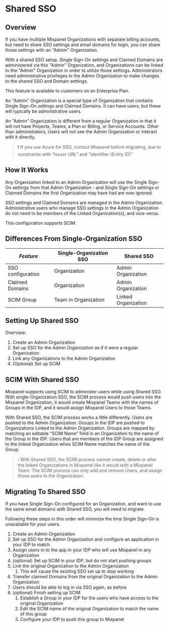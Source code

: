 # Shared SSO

## Overview

If you have multiple Mixpanel Organizations with separate billing accounts, but need to share SSO settings and email domains for login, you can share those settings with an "Admin" Organization.

With a shared SSO setup, Single Sign-On settings and Claimed Domains are administered via this "Admin" Organization, and Organizations can be linked to the "Admin" Organization in order to utilize those settings. Administrators need administrative privileges in the Admin Organization to make changes to the shared SSO and Domain settings.

This feature is available to customers on an Enterprise Plan.

An "Admin" Organization is a special type of Organization that contains Single Sign-On settings and Claimed Domains. It can have users, but these will typically be administrative users.

An "Admin" Organization is different from a regular Organization in that it will not have Projects, Teams, a Plan or Billing, or Service Accounts. Other than administrators, Users will not see the Admin Organization or interact with it directly.

> ❗ If you use Azure for SSO, contact Mixpanel before migrating, due to constraints with “Issuer URL” and “Identifier (Entity ID)”

## How It Works

Any Organization linked to an Admin Organization will use the Single Sign-On settings from that Admin Organization - and Single Sign-On settings or Claimed Domains the first Organization may have had are now ignored.

SSO settings and Claimed Domains are managed in the Admin Organization. Administrative users who manage SSO settings in the Admin Organization do not need to be members of the Linked Organization(s), and vice-versa.

This configuration supports SCIM.

## Differences From Single-Organization SSO

| _Feature_     | Single-Organization SSO | Shared SSO  |
| ----------- | -----------             | ----------- |
| SSO configuration    | Organization| Admin Organization|
| Claimed Domains   | Organization| Admin Organization|
| SCIM Group | Team in Organization | Linked Organization |


## Setting Up Shared SSO

Overview:

1. Create an Admin Organization
2. Set up SSO for the Admin Organization as if it were a regular Organization
3. Link any Organizations to the Admin Organization
4. (Optional) Set up SCIM

## SCIM With Shared SSO

Mixpanel supports using SCIM to administer users while using Shared SSO. With single-Organization SSO, the SCIM process would push users into the Mixpanel Organization, it would create Mixpanel Teams with the names of Groups in the IDP, and it would assign Mixpanel Users to those Teams.

With Shared SSO, the SCIM process works a little differently. Users are pushed to the Admin Organization. Groups in the IDP are pushed to Organizations Linked to the Admin Organization. Groups are mapped by matching an editable “SCIM Name” field in an Organization to the name of the Group in the IDP. Users that are members of the IDP Group are assigned to the linked Organization whos SCIM Name matches the name of the Group.

> ℹ️ With Shared SSO, the SCIM process cannot create, delete or alter the linked Organizations in Mixpanel like it would with a Mixpanel Team. The SCIM process can only add and remove Users, and assign those users to the Organization.

## Migrating To Shared SSO

If you have Single Sign-On configured for an Organization, and want to use the same email domains with Shared SSO, you will need to migrate.

Following these steps in this order will minimize the time Single Sign-On is unavailable for your users.

1. Create an Admin Organization
2. Set up SSO for the Admin Organization and configure an application in your IDP to match
3. Assign users in to the app in your IDP who will use Mixpanel in any Organization
4. (optional) Set up SCIM in your IDP, but do not start pushing groups
5. Link the original Organization to the Admin Organization
    1. This will cause the existing SSO set up to stop working
6. Transfer claimed Domains from the original Organization to the Admin Organization
7. Users should be able to log in via SSO again, as before
8. (optional) Finish setting up SCIM
    1. Establish a Group in your IDP for the users who have access to the original Organization
    2. Edit the SCIM name of the original Organization to match the name of this group
    3. Configure your IDP to push this group to Mixpanel
